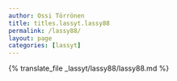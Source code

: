 ```yaml
---
author: Ossi Törrönen
title: titles.lassyt.lassy88
permalink: /lassy88/
layout: page
categories: [lassyt]
---
```

{% translate_file _lassyt/lassy88/lassy88.md %}